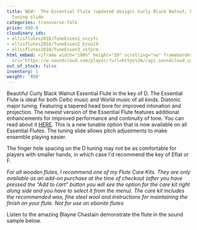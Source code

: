 ```yaml
---
title: NEW!  The Essential Flute (updated design) Curly Black Walnut, key of D with
  tuning slide
categories: transverse-folk
price: 499.0
cloudinary_ids:
- ellisflutes2018/TuneEssen1_nccytc
- ellisflutes2018/TuneEssen2_hzuu19
- ellisflutes2018/TuneEssen3_skfprm
html_embed: <iframe width="100%" height="20" scrolling="no" frameborder="no" allow="autoplay"
  src="https://w.soundcloud.com/player/?url=https%3A//api.soundcloud.com/tracks/486027465&color=%23ff5500&inverse=false&auto_play=false&show_user=true"></iframe>
out_of_stock: false
inventory: 1
weight: '450'
---
```


Beautiful Curly Black Walnut Essential Flute in the key of D.  The Essential Flute is ideal for both Celtic music and World music of all kinds. Diatonic major tuning. Featuring a tapered head bore for improved intonation and projection.   The newest version of the Essential Flute features additional enhancements for improved performance and continuity of tone.  You can read about it [HERE](https://www.ellisflutes.com/world-flutes/transverse-folk).   This is a new tunable option that is now available on all Essential Flutes.  The tuning slide allows pitch adjustments to make ensemble playing easier.

The finger hole spacing on the D tuning may not be as comfortable for players with smaller hands, in which case I'd recommend the key of Eflat or F.

*For all wooden flutes, I recommend one of my Flute Care Kits.  They are only available as an add-on purchase at the time of checkout (after you have pressed the “Add to cart” button you will see the option for the care kit right along side and you have to select it from the menu). The care kit includes the recommended wax, fine steel wool and instructions for maintaining the finish on your flute.  Not for use on ebonite flutes*

Listen to the amazing Blayne Chastain demonstrate the flute in the sound sample below.